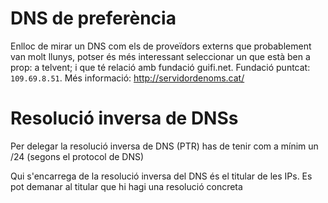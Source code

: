 # DNS de preferència

Enlloc de mirar un DNS com els de proveïdors externs que probablement van molt llunys, potser és més interessant seleccionar un que està ben a prop: a telvent; i que té relació amb fundació guifi.net. Fundació puntcat: `109.69.8.51`. Més informació: http://servidordenoms.cat/

# Resolució inversa de DNSs

Per delegar la resolució inversa de DNS (PTR) has de tenir com a mínim un /24 (segons el protocol de DNS)

Qui s'encarrega de la resolució inversa del DNS és el titular de les IPs. Es pot demanar al titular que hi hagi una resolució concreta
